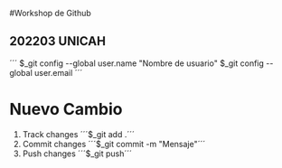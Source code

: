 #Workshop de Github

## 202203 UNICAH

´´´
$_git config --global user.name "Nombre de usuario"
$_git config --global user.email 
´´´
# Nuevo Cambio

1) Track changes ´´´$_git add .´´´
2) Commit changes ´´´$_git commit -m "Mensaje"´´´
3) Push changes ´´´$_git push´´´